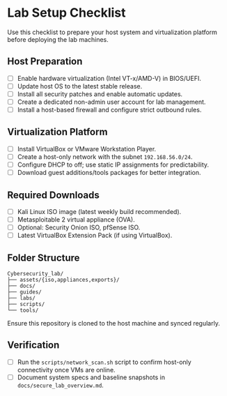 # Lab Setup Checklist

Use this checklist to prepare your host system and virtualization platform before deploying the lab machines.

## Host Preparation

- [ ] Enable hardware virtualization (Intel VT-x/AMD-V) in BIOS/UEFI.
- [ ] Update host OS to the latest stable release.
- [ ] Install all security patches and enable automatic updates.
- [ ] Create a dedicated non-admin user account for lab management.
- [ ] Install a host-based firewall and configure strict outbound rules.

## Virtualization Platform

- [ ] Install VirtualBox or VMware Workstation Player.
- [ ] Create a host-only network with the subnet `192.168.56.0/24`.
- [ ] Configure DHCP to off; use static IP assignments for predictability.
- [ ] Download guest additions/tools packages for better integration.

## Required Downloads

- [ ] Kali Linux ISO image (latest weekly build recommended).
- [ ] Metasploitable 2 virtual appliance (OVA).
- [ ] Optional: Security Onion ISO, pfSense ISO.
- [ ] Latest VirtualBox Extension Pack (if using VirtualBox).

## Folder Structure

```
Cybersecurity_lab/
├── assets/{iso,appliances,exports}/
├── docs/
├── guides/
├── labs/
├── scripts/
└── tools/
```

Ensure this repository is cloned to the host machine and synced regularly.

## Verification

- [ ] Run the `scripts/network_scan.sh` script to confirm host-only connectivity once VMs are online.
- [ ] Document system specs and baseline snapshots in `docs/secure_lab_overview.md`.
